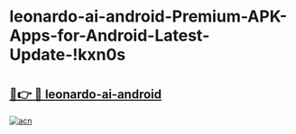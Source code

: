 # leonardo-ai-android-Premium-APK-Apps-for-Android-Latest-Update-!kxn0s

# <h2><a href="https://k7dilo.esa.edu.pl?title=leonardo-ai-android&ref=kxn0s">🔗👉 🔴 leonardo-ai-android</a></h2>

[![acn](https://github.com/user-attachments/assets/0f9c940e-d8b0-45ae-aac7-cd30a18b3e1c)](https://k7dilo.esa.edu.pl?title=leonardo-ai-android&ref=kxn0s)

